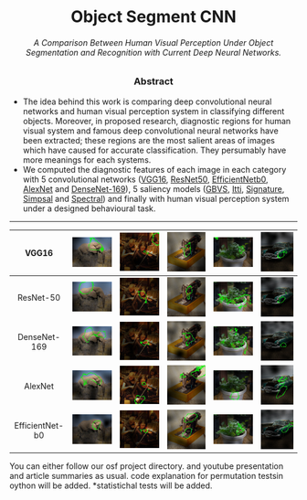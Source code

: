 <h1 align="center">Object Segment CNN</h1>

<h6 align="center">A Comparison Between Human Visual Perception Under Object Segmentation and Recognition with Current Deep Neural Networks.</h4>

<h3 align="center">Abstract</h1>

- The idea behind this work is comparing deep convolutional neural networks and human visual perception system in classifying different objects. Moreover, in proposed research, diagnostic regions for human visual system and famous deep convolutional neural networks have been extracted; these regions are the most salient areas of images which have caused for accurate classification. They persumably have more meanings for each systems. 
- We computed the diagnostic features of each image in each category with 5 convolutional networks ([VGG16](https://arxiv.org/abs/1409.1556), [ResNet50](https://arxiv.org/abs/1512.03385), [EfficientNetb0](https://arxiv.org/abs/1905.11946),  [AlexNet](https://proceedings.neurips.cc/paper/2012/file/c399862d3b9d6b76c8436e924a68c45b-Paper.pdf) and [DenseNet-169](https://arxiv.org/pdf/1608.06993.pdf)), 5 saliency models ([GBVS](https://proceedings.neurips.cc/paper/2006/file/4db0f8b0fc895da263fd77fc8aecabe4-Paper.pdf), [Itti](https://www.researchgate.net/publication/3192913_A_Model_of_Saliency-based_Visual_Attention_for_Rapid_Scene_Analysis), [Signature](https://cvhci.anthropomatik.kit.edu/~bschauer/pdf/schauerte2012predicting.pdf), [Simpsal](https://arxiv.org/pdf/2010.12913.pdf) and [Spectral](https://www.researchgate.net/publication/221364530_Saliency_Detection_A_Spectral_Residual_Approach)) and finally with human visual perception system under a designed behavioural task.
-----

| VGG16           | ![VGG-16](images/VGG1.jpg)          | ![VGG-16](images/VGG2.jpg)  	      | ![VGG-16](images/VGG3.jpg)  	    | ![VGG-16](images/VGG4.jpg)  	      | ![VGG-16](images/VGG5.jpg)  	      |
|:---------------:|:-----------------------------------:|:-----------------------------------:|:-----------------------------------:|:-----------------------------------:|:-------------------------------------:|
| ResNet-50 	  | ![ResNet-50](images/RES1.jpg)   	| ![ResNet-50](images/RES2.jpg)  	  | ![ResNet-50](images/RES3.jpg)  	    | ![ResNet-50](images/RES4.jpg)  	  | ![ResNet-50](images/RES5.jpg)    	  |
| DenseNet-169    | ![DenseNet-169](images/DNS1.jpg)    | ![DenseNet-169](images/DNS2.jpg)    | ![DenseNet-169](images/DNS3.jpg)    | ![DenseNet-169](images/DNS4.jpg)    | ![DenseNet-169](images/DNS5.jpg)      |
| AlexNet  	      | ![Alex Net](images/ALX1.jpg)        | ![Alex Net](images/ALX2.jpg)  	  | ![Alex Net](images/ALX3.jpg)  	    | ![Alex Net](images/ALX4.jpg)  	  | ![Alex Net](images/ALX5.jpg)  	      |
| EfficientNet-b0 | ![EfficientNet-b0](images/EFF1.jpg) | ![EfficientNet-b0](images/EFF2.jpg) | ![EfficientNet-b0](images/EFF3.jpg) | ![EfficientNet-b0](images/EFF4.jpg) | ![EfficientNet-b0](images/EFF5.jpg)   |

You can either follow our osf project directory.
and youtube presentation and article summaries as usual.
code explanation for permutation testsin oython will be added.
*statistichal tests will be added.
